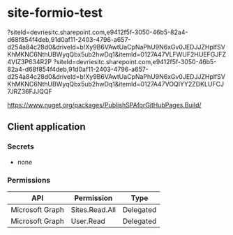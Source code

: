 # site-formio-test

?siteId=devriesitc.sharepoint.com,e9412f5f-3050-46b5-82a4-d68f854f4deb,91d0af11-2403-4796-a657-d254a84c28d0&driveId=b!Xy9B6VAwtUaCpNaPhU9N6xGv0JEDJJZHplfSVKhMKNC6NthUBWyqQbx5ub2hwDq1&itemId=0127A47VLFWUF2HUEFGJFZ4VIZ3P634R2P
?siteId=devriesitc.sharepoint.com,e9412f5f-3050-46b5-82a4-d68f854f4deb,91d0af11-2403-4796-a657-d254a84c28d0&driveId=b!Xy9B6VAwtUaCpNaPhU9N6xGv0JEDJJZHplfSVKhMKNC6NthUBWyqQbx5ub2hwDq1&itemId=0127A47VOQIYY2ZDKLUFCJ7JRZ36FJJQQF


https://www.nuget.org/packages/PublishSPAforGitHubPages.Build/

## Client application

### Secrets

- none

### Permissions

| API | Permission | Type
|--|--|--
| Microsoft Graph | Sites.Read.All | Delegated
| Microsoft Graph | User.Read | Delegated
